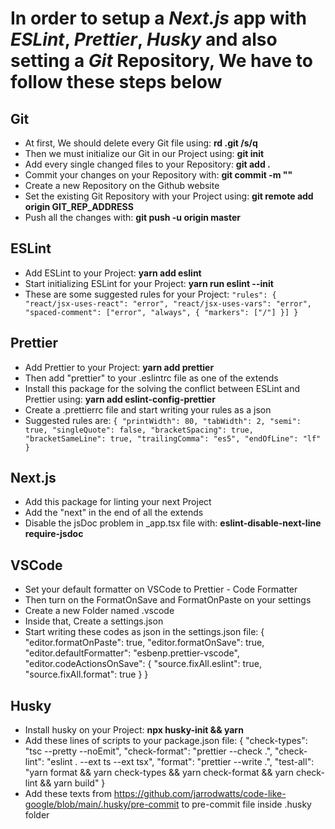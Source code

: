 # In order to setup a _Next.js_ app with _ESLint_, _Prettier_, _Husky_ and also setting a _Git_ Repository, We have to follow these steps below

## Git

- At first, We should delete every Git file using: **rd .git /s/q**
- Then we must initialize our Git in our Project using: **git init**
- Add every single changed files to your Repository: **git add .**
- Commit your changes on your Repository with: **git commit -m ""**
- Create a new Repository on the Github website
- Set the existing Git Repository with your Project using: **git remote add origin GIT_REP_ADDRESS**
- Push all the changes with: **git push -u origin master**

## ESLint

- Add ESLint to your Project: **yarn add eslint**
- Start initializing ESLint for your Project: **yarn run eslint --init**
- These are some suggested rules for your Project:
  `"rules": { "react/jsx-uses-react": "error", "react/jsx-uses-vars": "error", "spaced-comment": ["error", "always", { "markers": ["/"] }] }`

## Prettier

- Add Prettier to your Project: **yarn add prettier**
- Then add "prettier" to your .eslintrc file as one of the extends
- Install this package for the solving the conflict between ESLint and Prettier using: **yarn add eslint-config-prettier**
- Create a .prettierrc file and start writing your rules as a json
- Suggested rules are:
  `{ "printWidth": 80, "tabWidth": 2, "semi": true, "singleQuote": false, "bracketSpacing": true, "bracketSameLine": true, "trailingComma": "es5", "endOfLine": "lf" }`

## Next.js

- Add this package for linting your next Project
- Add the "next" in the end of all the extends
- Disable the jsDoc problem in \_app.tsx file with: **eslint-disable-next-line require-jsdoc**

## VSCode

- Set your default formatter on VSCode to Prettier - Code Formatter
- Then turn on the FormatOnSave and FormatOnPaste on your settings
- Create a new Folder named .vscode
- Inside that, Create a settings.json
- Start writing these codes as json in the settings.json file:
  {
  "editor.formatOnPaste": true,
  "editor.formatOnSave": true,
  "editor.defaultFormatter": "esbenp.prettier-vscode",
  "editor.codeActionsOnSave": {
  "source.fixAll.eslint": true,
  "source.fixAll.format": true
  }
  }

## Husky

- Install husky on your Project: **npx husky-init && yarn**
- Add these lines of scripts to your package.json file:
  {
  "check-types": "tsc --pretty --noEmit",
  "check-format": "prettier --check .",
  "check-lint": "eslint . --ext ts --ext tsx",
  "format": "prettier --write .",
  "test-all": "yarn format && yarn check-types && yarn check-format && yarn check-lint && yarn build"
  }
- Add these texts from https://github.com/jarrodwatts/code-like-google/blob/main/.husky/pre-commit to pre-commit file inside .husky folder

